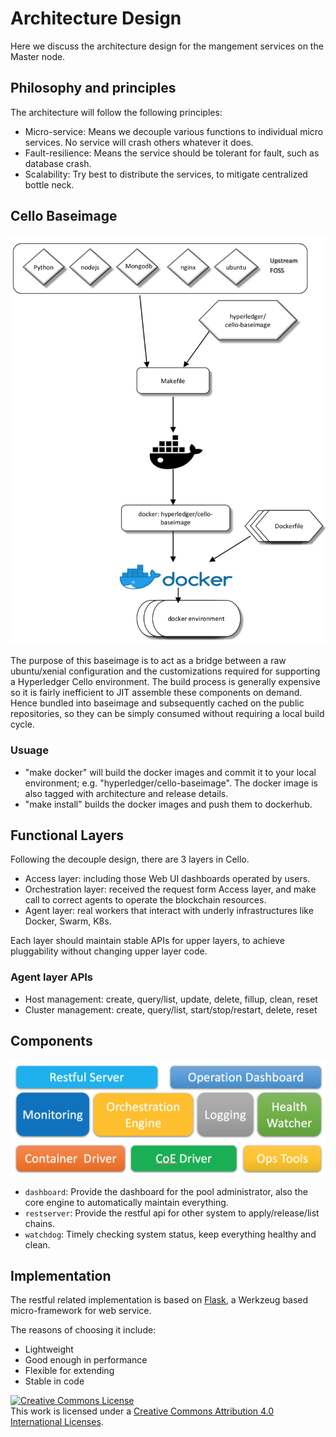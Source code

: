# Architecture Design

Here we discuss the architecture design for the mangement services on the Master node.

## Philosophy and principles
The architecture will follow the following principles:

* Micro-service: Means we decouple various functions to individual micro services. No service will crash others whatever it does.
* Fault-resilience: Means the service should be tolerant for fault, such as database crash.
* Scalability: Try best to distribute the services, to mitigate centralized bottle neck.

## Cello Baseimage
![BaseImage](imgs/cello_baseimage.png)

The purpose of this baseimage is to act as a bridge between a raw ubuntu/xenial configuration and the customizations
required for supporting a Hyperledger Cello environment. The build process is generally expensive so it is fairly
inefficient to JIT assemble these components on demand. Hence bundled into baseimage and subsequently cached on
the public repositories, so they can be simply consumed without requiring a local build cycle.

### Usuage
* "make docker" will build the docker images and commit it to your local environment; e.g. "hyperledger/cello-baseimage".
The docker image is also tagged with architecture and release details.
* "make install" builds the docker images and push them to dockerhub.


## Functional Layers

Following the decouple design, there are 3 layers in Cello.

* Access layer: including those Web UI dashboards operated by users.
* Orchestration layer: received the request form Access layer, and make call to correct agents to operate the blockchain resources.
* Agent layer: real workers that interact with underly infrastructures like Docker, Swarm, K8s.

Each layer should maintain stable APIs for upper layers, to achieve pluggability without changing upper layer code.

### Agent layer APIs

* Host management: create, query/list, update, delete, fillup, clean, reset
* Cluster management: create, query/list, start/stop/restart, delete, reset

## Components

![Architecture Overview](imgs/architecture.png)

* `dashboard`: Provide the dashboard for the pool administrator, also the core engine to automatically maintain everything.
* `restserver`: Provide the restful api for other system to apply/release/list chains.
* `watchdog`: Timely checking system status, keep everything healthy and clean.

## Implementation

The restful related implementation is based on [Flask](flask.pocoo.org), a Werkzeug based micro-framework for web service.

The reasons of choosing it include:

* Lightweight
* Good enough in performance
* Flexible for extending
* Stable in code

<a rel="license" href="http://creativecommons.org/licenses/by/4.0/"><img alt="Creative Commons License" style="border-width:0" src="https://i.creativecommons.org/l/by/4.0/88x31.png" /></a><br />This work is licensed under a <a rel="license" href="http://creativecommons.org/licenses/by/4.0/">Creative Commons Attribution 4.0 International Licenses</a>.
